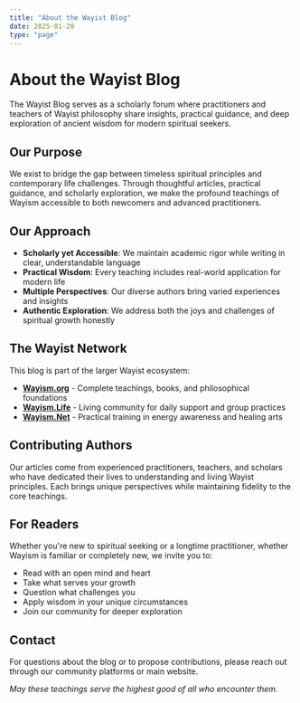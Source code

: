 ```yaml
---
title: "About the Wayist Blog"
date: 2025-01-20
type: "page"
---
```


# About the Wayist Blog

The Wayist Blog serves as a scholarly forum where practitioners and teachers of Wayist philosophy share insights, practical guidance, and deep exploration of ancient wisdom for modern spiritual seekers.

## Our Purpose

We exist to bridge the gap between timeless spiritual principles and contemporary life challenges. Through thoughtful articles, practical guidance, and scholarly exploration, we make the profound teachings of Wayism accessible to both newcomers and advanced practitioners.

## Our Approach

- **Scholarly yet Accessible**: We maintain academic rigor while writing in clear, understandable language
- **Practical Wisdom**: Every teaching includes real-world application for modern life  
- **Multiple Perspectives**: Our diverse authors bring varied experiences and insights
- **Authentic Exploration**: We address both the joys and challenges of spiritual growth honestly

## The Wayist Network

This blog is part of the larger Wayist ecosystem:

- **[Wayism.org](https://wayism.org)** - Complete teachings, books, and philosophical foundations
- **[Wayism.Life](https://wayism.life)** - Living community for daily support and group practices  
- **[Wayism.Net](https://wayism.net)** - Practical training in energy awareness and healing arts

## Contributing Authors

Our articles come from experienced practitioners, teachers, and scholars who have dedicated their lives to understanding and living Wayist principles. Each brings unique perspectives while maintaining fidelity to the core teachings.

## For Readers

Whether you're new to spiritual seeking or a longtime practitioner, whether Wayism is familiar or completely new, we invite you to:

- Read with an open mind and heart
- Take what serves your growth  
- Question what challenges you
- Apply wisdom in your unique circumstances
- Join our community for deeper exploration

## Contact

For questions about the blog or to propose contributions, please reach out through our community platforms or main website.

*May these teachings serve the highest good of all who encounter them.*